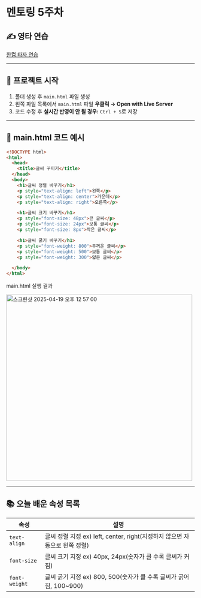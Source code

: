 # 멘토링 5주차

## ✍️ 영타 연습  
[한컴 타자 연습](https://www.hancomtaja.com/ko)

---

## 📁 프로젝트 시작
1. 폴더 생성 후  `main.html` 파일 생성
2. 왼쪽 파일 목록에서 `main.html` 파일 **우클릭 → Open with Live Server**
3. 코드 수정 후 **실시간 반영이 안 될 경우:** `Ctrl + S`로 저장

---

## 🧾 main.html 코드 예시

```html
<!DOCTYPE html>
<html>
  <head>
    <title>글씨 꾸미기</title>
  </head>
  <body>
    <h1>글씨 정렬 바꾸기</h1>
    <p style="text-align: left">왼쪽</p>
    <p style="text-align: center">가운데</p>
    <p style="text-align: right">오른쪽</p>

    <h1>글씨 크기 바꾸기</h1>
    <p style="font-size: 48px">큰 글씨</p>
    <p style="font-size: 24px">보통 글씨</p>
    <p style="font-size: 8px">작은 글씨</p>

    <h1>글씨 굵기 바꾸기</h1>
    <p style="font-weight: 800">두꺼운 글씨</p>
    <p style="font-weight: 500">보통 글씨</p>
    <p style="font-weight: 300">얇은 글씨</p>

  </body>
</html>

```

main.html 실행 결과

<img width="497" alt="스크린샷 2025-04-19 오후 12 57 00" src="https://github.com/user-attachments/assets/905a2493-ef12-4471-95ce-c1aaad10c950" />



---
## 📚 오늘 배운 속성 목록
| 속성 | 설명 |
|------|------|
| `text-align` | 글씨 정렬 지정 ex) left, center, right(지정하지 않으면 자동으로 왼쪽 정렬)|
| `font-size` | 글씨 크기 지정 ex) 40px, 24px(숫자가 클 수록 글씨가 커짐)|
| `font-weight` | 글씨 굵기 지정 ex) 800, 500(숫자가 클 수록 글씨가 굵어짐, 100~900)|
